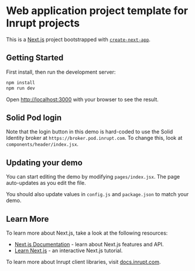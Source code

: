 # Web application project template for Inrupt projects

This is a [Next.js](https://nextjs.org/) project bootstrapped with [`create-next-app`](https://github.com/vercel/next.js/tree/canary/packages/create-next-app).

## Getting Started

First install, then run the development server:

```bash
npm install
npm run dev
```

Open [http://localhost:3000](http://localhost:3000) with your browser to see the result.

## Solid Pod login

Note that the login button in this demo is hard-coded to use the Solid Identity broker at
`https://broker.pod.inrupt.com`. To change this, look at `components/header/index.jsx`.

## Updating your demo

You can start editing the demo by modifying `pages/index.jsx`. The page auto-updates as you edit the file.

You should also update values in `config.js` and `package.json` to match your demo.

## Learn More

To learn more about Next.js, take a look at the following resources:

- [Next.js Documentation](https://nextjs.org/docs) - learn about Next.js features and API.
- [Learn Next.js](https://nextjs.org/learn) - an interactive Next.js tutorial.


To learn more about Inrupt client libraries, visit [docs.inrupt.com](https://docs.inrupt.com/).
